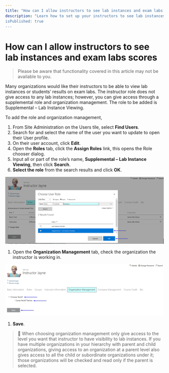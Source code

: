 ```yaml
---
title: "How can I allow instructors to see lab instances and exam labs scores?"
description: "Learn how to set up your instructors to see lab instances and exam labs.
isPublished: true
---
```


# How can I allow instructors to see lab instances and exam labs scores 

> Please be aware that functionality covered in this article may not be available to you.
 
Many organizations would like their instructors to be able to view lab instances or students’ results on exam labs. The instructor role does not give access to any lab instances; however, you can give access through a supplemental role and organization management. The role to be added is Supplemental – Lab Instance Viewing.

To add the role and organization management,
1.	From Site Administration on the Users tile, select **Find Users**.
1.	Search for and select the name of the user you want to update to open their User profile.
1.	On their user account, click **Edit**.
1.	Open the **Roles** tab, click the **Assign Roles** link, this opens the Role chooser dialog.
1.	Input all or part of the role’s name, **Supplemental – Lab Instance Viewing**, then click **Search**.
1.	**Select the role** from the search results and click **OK**.

![](/tms/images/instructor-supplemental-role.png)

1.	Open the **Organization Management** tab, check the organization the instructor is working in. 

![](/tms/images/instructor-org-management.png)

1.	**Save**.

 
> :small_blue_diamond:  When choosing organization management only give access to the level you want that instructor to have visibility to lab instances. If you have multiple organizations in your hierarchy with parent and child organizations, giving access to an organization at a parent level also gives access to all the child or subordinate organizations under it; those organizations will be checked and read only if the parent is selected. 
